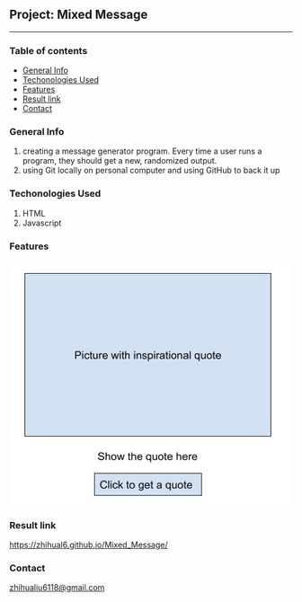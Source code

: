 ## Project: Mixed Message
-------------------------

### Table of contents
  - [General Info](#general-info)
  - [Techonologies Used](#techonologies-used)
  - [Features](#features)
  - [Result link](#Result-link)
  - [Contact](#contact)


### General Info
1. creating a message generator program. Every time a user runs a program, they should get a new, randomized output. 
2. using Git locally on  personal computer and using GitHub to back it up

### Techonologies Used
1. HTML
2. Javascript

### Features
![demo picture](./img/demo.png)

### Result link
https://zhihual6.github.io/Mixed_Message/ 

### Contact
zhihualiu6118@gmail.com





